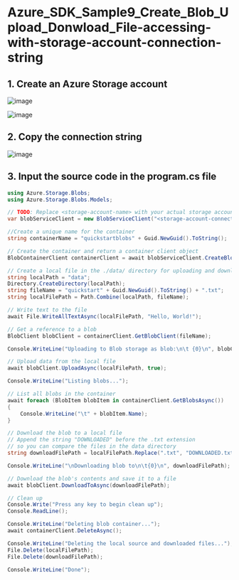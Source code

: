 # Azure_SDK_Sample9_Create_Blob_Upload_Donwload_File-accessing-with-storage-account-connection-string

## 1. Create an Azure Storage account

![image](https://github.com/luiscoco/Azure_SDK_Sample8_Create_Blob_Upload_Donwload_File/assets/32194879/8ba82175-1f6a-4fe1-a343-2caf8bc38f0a)

![image](https://github.com/luiscoco/Azure_SDK_Sample8_Create_Blob_Upload_Donwload_File/assets/32194879/f8cd86dc-3e22-4dcf-9b02-5e4ae91bee01)

## 2. Copy the connection string

![image](https://github.com/luiscoco/Azure_SDK_Sample9_Create_Blob_Upload_Donwload_File-accessing-with-storage-account-connection-string-/assets/32194879/8f502c60-16cb-4cd6-9102-4a6b8e9644a1)

## 3. Input the source code in the program.cs file

```csharp
using Azure.Storage.Blobs;
using Azure.Storage.Blobs.Models;

// TODO: Replace <storage-account-name> with your actual storage account name
var blobServiceClient = new BlobServiceClient("<storage-account-connection-string>");

//Create a unique name for the container
string containerName = "quickstartblobs" + Guid.NewGuid().ToString();

// Create the container and return a container client object
BlobContainerClient containerClient = await blobServiceClient.CreateBlobContainerAsync(containerName);

// Create a local file in the ./data/ directory for uploading and downloading
string localPath = "data";
Directory.CreateDirectory(localPath);
string fileName = "quickstart" + Guid.NewGuid().ToString() + ".txt";
string localFilePath = Path.Combine(localPath, fileName);

// Write text to the file
await File.WriteAllTextAsync(localFilePath, "Hello, World!");

// Get a reference to a blob
BlobClient blobClient = containerClient.GetBlobClient(fileName);

Console.WriteLine("Uploading to Blob storage as blob:\n\t {0}\n", blobClient.Uri);

// Upload data from the local file
await blobClient.UploadAsync(localFilePath, true);

Console.WriteLine("Listing blobs...");

// List all blobs in the container
await foreach (BlobItem blobItem in containerClient.GetBlobsAsync())
{
    Console.WriteLine("\t" + blobItem.Name);
}

// Download the blob to a local file
// Append the string "DOWNLOADED" before the .txt extension 
// so you can compare the files in the data directory
string downloadFilePath = localFilePath.Replace(".txt", "DOWNLOADED.txt");

Console.WriteLine("\nDownloading blob to\n\t{0}\n", downloadFilePath);

// Download the blob's contents and save it to a file
await blobClient.DownloadToAsync(downloadFilePath);

// Clean up
Console.Write("Press any key to begin clean up");
Console.ReadLine();

Console.WriteLine("Deleting blob container...");
await containerClient.DeleteAsync();

Console.WriteLine("Deleting the local source and downloaded files...");
File.Delete(localFilePath);
File.Delete(downloadFilePath);

Console.WriteLine("Done");
```

